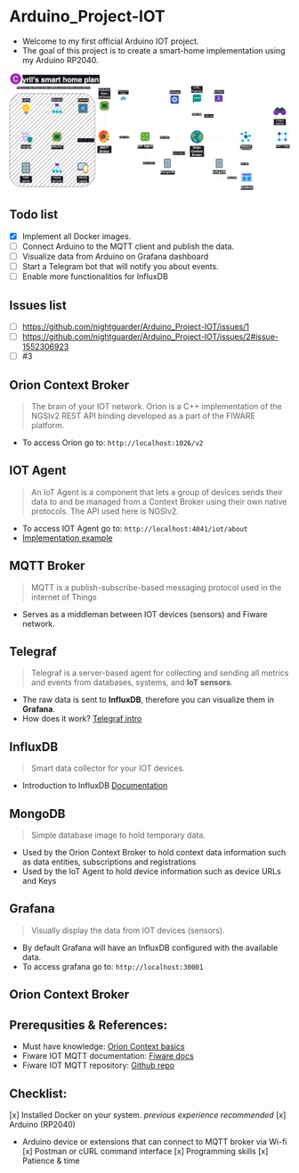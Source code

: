 # Arduino_Project-IOT
* Welcome to my first official Arduino IOT project.
* The goal of this project is to create a smart-home implementation using my Arduino RP2040.  

![smart home plan](content/Screenshots/IOT_plan.png)

## Todo list
- [x] Implement all Docker images.
- [ ] Connect Arduino to the MQTT client and publish the data.
- [ ] Visualize data from Arduino on Grafana dashboard 
- [ ] Start a Telegram bot that will notify you about events.
- [ ] Enable more functionalitios for InfluxDB

## Issues list
- [ ] https://github.com/nightguarder/Arduino_Project-IOT/issues/1 
- [ ] https://github.com/nightguarder/Arduino_Project-IOT/issues/2#issue-1552306923
- [ ] #3
## Orion Context Broker
> The brain of your IOT network. Orion is a C++ implementation of the NGSIv2 REST API binding developed as a part of the FIWARE platform.
* To access Orion go to: `http://localhost:1026/v2` 
## IOT Agent
> An IoT Agent is a component that lets a group of devices sends their data to and be managed from a Context Broker using their own native protocols. The API used here is NGSIv2.
* To access IOT Agent go to: `http://localhost:4041/iot/about`
* [Implementation example](https://fiware-tutorials.readthedocs.io/en/latest/iot-agent.html#22-request)

## MQTT Broker
> MQTT is a publish-subscribe-based messaging protocol used in the internet of Things
* Serves as a middleman between IOT devices (sensors) and Fiware network. 
## Telegraf
>Telegraf is a server-based agent for collecting and sending all metrics and events from databases, systems, and **IoT sensors**.
* The raw data is sent to **InfluxDB**, therefore you can visualize them in **Grafana**.
* How does it work? [Telegraf intro](https://www.influxdata.com/time-series-platform/telegraf/)
## InfluxDB
>Smart data collector for your IOT devices.
* Introduction to InfluxDB [Documentation](https://awesome.influxdata.com/docs/part-1/introduction-to-influxdb/)
## MongoDB
>Simple database image to hold temporary data.
* Used by the Orion Context Broker to hold context data information such as data entities, subscriptions and registrations
* Used by the IoT Agent to hold device information such as device URLs and Keys
## Grafana 
> Visually display the data from IOT devices (sensors).
* By default Grafana will have an InfluxDB configured with the available data.   
* To access grafana go to: `http://localhost:30001`   
## Orion Context Broker
>
## Prerequsities & References:
* Must have knowledge: [Orion Context basics](https://youtu.be/pK4GgYjlmdY)
* Fiware IOT MQTT documentation: [Fiware docs](https://fiware-tutorials.readthedocs.io/en/latest/iot-over-mqtt.html)
* Fiware IOT MQTT repository: [Github repo](https://github.com/FIWARE/tutorials.IoT-over-MQTT)

## Checklist:
[x] Installed Docker on your system. *previous experience recommended*
[x] Arduino (RP2040)
   - Arduino device or extensions that can connect to MQTT broker via Wi-fi
[x] Postman or cURL command interface
[x] Programming skills
[x] Patience & time
